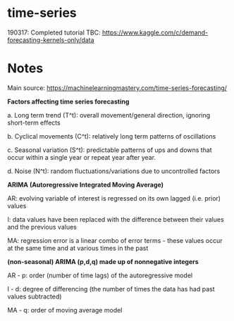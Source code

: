 # time-series

190317: Completed tutorial
TBC: https://www.kaggle.com/c/demand-forecasting-kernels-only/data

# Notes
Main source: https://machinelearningmastery.com/time-series-forecasting/

**Factors affecting time series forecasting**

a. Long term trend (T^t): overall movement/general direction, ignoring short-term effects

b. Cyclical movements (C^t): relatively long term patterns of oscillations

c. Seasonal variation (S^t): predictable patterns of ups and downs that occur within a single year or repeat year after year.

d. Noise (N^t): random fluctuations/variations due to uncontrolled factors


**ARIMA (Autoregressive Integrated Moving Average)**

AR: evolving variable of interest is regressed on its own lagged (i.e. prior) values

I: data values have been replaced with the difference between their values and the previous values

MA: regression error is a linear combo of error terms - these values occur at the same time and at various times in the past


**(non-seasonal) ARIMA (p,d,q) made up of nonnegative integers**

AR - p: order (number of time lags) of the autoregressive model

I - d: degree of differencing (the number of times the data has had past values subtracted)

MA - q: order of moving average model
